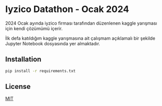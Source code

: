 
# Iyzico Datathon - Ocak 2024


2024 Ocak ayında iyzico firması tarafından düzenlenen kaggle yarışması için kendi çözümümü içerir.

İlk defa katıldığım kaggle yarışmasına ait çalışmam açıklamalı bir şekilde Jupyter Notebook dosyasında yer almaktadır.


## Installation
```bash
pip install -r requirements.txt
```
    
## License

[MIT](https://choosealicense.com/licenses/mit/)

